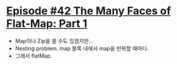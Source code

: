 # [Episode #42 The Many Faces of Flat‑Map: Part 1](https://www.pointfree.co/episodes/ep42-the-many-faces-of-flat-map-part-1)
- Map이나 Zip을 쓸 수도 있겠지만...
- Nesting problem. map 블록 내에서 map을 반복할 때마다.
- 그래서 flatMap.
